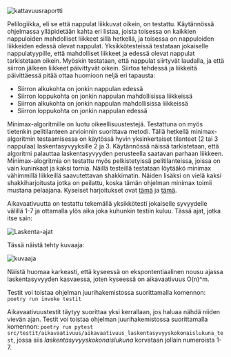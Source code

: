![kattavuusraportti](https://github.com/Sam0ni/Shakki/assets/101888699/47561dec-3989-4f84-8a3e-4a80fabd4a92)


Pelilogiikka, eli se että nappulat liikkuvat oikein, on testattu. Käytännössä ohjelmassa ylläpidetään kahta eri listaa, joista toisessa on kaikkien nappuloiden mahdolliset liikkeet sillä hetkellä, ja toisessa on nappuloiden liikkeiden edessä olevat nappulat. Yksikkötesteissä testataan jokaiselle nappulatyypille, että mahdolliset liikkeet ja edessä olevat nappulat tarkistetaan oikein. Myöskin testataan, että nappulat siirtyvät laudalla, ja että siirron jälkeen liikkeet päivittyvät oikein.
Siirtoa tehdessä ja liikkeitä päivittäessä pitää ottaa huomioon neljä eri tapausta:
- Siirron alkukohta on jonkin nappulan edessä
- Siirron loppukohta on jonkin nappulan mahdollisissa liikkeissä
- Siirron alkukohta on jonkin nappulan mahdollisissa liikkeissä
- Siirron loppukohta on jonkin nappulan edessä

Minimax-algoritmille on luotu oikeellisuustestejä. Testattuna on myös tietenkin pelitilanteen arvioinnin suorittava metodi. Tällä hetkellä minimax-algoritmin testaamisessa on käytössä hyvin yksinkertaiset tilanteet (2 tai 3 nappulaa) laskentasyvyyksille 2 ja 3. Käytännössä näissä tarkistetaan, että algoritmi palauttaa laskentasyvyyden perusteella saatavan parhaan liikkeen. Minimax-alogritmia on testattu myös pelkistetyissä pelitilanteissa, joissa on vain kuninkaat ja kaksi tornia. Näillä testeillä testataan löytääkö minimax vähimmillä liikkeillä saavutettavan shakkimatin. Näiden lisäksi on vielä kaksi shakkiharjoitusta jotka on peilattu, koska tämän ohjelman minimax toimii mustana pelaajana. Kyseiset harjoitukset ovat [tämä](https://chesspuzzlesonline.com/solution/ps360/) ja [tämä](https://usefulchess.com/puzzles/chess/mate-moremover.html).

Aikavaativuutta on testattu tekemällä yksikkötesti jokaiselle syvyydelle välillä 1-7 ja ottamalla ylös aika joka kuhunkin testiin kuluu. Tässä ajat, jotka itse sain: 

![Laskenta-ajat](https://github.com/Sam0ni/Shakki/assets/101888699/f784198b-f8a0-49a1-a2fb-8e89736ad6c7)

Tässä näistä tehty kuvaaja:

![kuvaaja](https://github.com/Sam0ni/Shakki/assets/101888699/d2bc5104-1a3f-4643-800d-18488710d425)

Näistä huomaa karkeasti, että kyseessä on ekspontentiaalinen nousu ajassa laskentasyvyyden kasvaessa, joten kyseessä on aikavaativuus O(n)^m.



Testit voi toistaa ohjelman juurihakemistossa suorittamalla komennon: `poetry run invoke testit`

Aikavaativuustestit täytyy suorittaa yksi kerrallaan, jos haluaa nähdä niiden vievän ajan. Testit voi toistaa ohjelman juurihakemistossa suorittamalla komennon: `poetry run pytest src/testit/aikavaativuus/aikavaativuus_laskentasyvyyskokonaislukuna_test`, jossa siis *laskentasyvyyskokonaislukuna* korvataan jollain numeroista 1-7.
